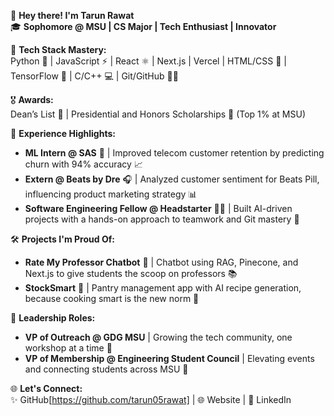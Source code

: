 👋 **Hey there! I'm Tarun Rawat**  
🎓 **Sophomore @ MSU | CS Major | Tech Enthusiast | Innovator**  

🚀 **Tech Stack Mastery:**  
Python 🐍 | JavaScript ⚡ | React ⚛️ | Next.js | Vercel | HTML/CSS 🎨 | TensorFlow 🤖 | C/C++ 💻 | Git/GitHub 🧑‍💻  

🎖 **Awards:**  
Dean’s List 🏅 | Presidential and Honors Scholarships 🥇 (Top 1% at MSU)

🌟 **Experience Highlights:**  
- **ML Intern @ SAS** 🏢 | Improved telecom customer retention by predicting churn with 94% accuracy 📈  
- **Extern @ Beats by Dre** 🎧 | Analyzed customer sentiment for Beats Pill, influencing product marketing strategy 📊  
- **Software Engineering Fellow @ Headstarter** 👨‍💻 | Built AI-driven projects with a hands-on approach to teamwork and Git mastery 🤝  

🛠 **Projects I'm Proud Of:**  
- **Rate My Professor Chatbot** 🤖 | Chatbot using RAG, Pinecone, and Next.js to give students the scoop on professors 📚  
- **StockSmart** 🥫 | Pantry management app with AI recipe generation, because cooking smart is the new norm 🍳

👥 **Leadership Roles:**  
- **VP of Outreach @ GDG MSU** | Growing the tech community, one workshop at a time 🎤  
- **VP of Membership @ Engineering Student Council** | Elevating events and connecting students across MSU 🚀  

🌐 **Let's Connect:**  
✨ GitHub[https://github.com/tarun05rawat] | 🌐 Website | 💼 LinkedIn
